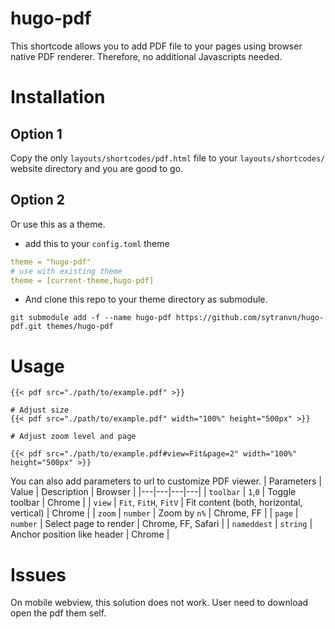 # hugo-pdf
This shortcode allows you to add PDF file to your pages using browser native 
PDF renderer. Therefore, no additional Javascripts needed.

# Installation
## Option 1
Copy the only `layouts/shortcodes/pdf.html` file to your `layouts/shortcodes/` website directory and you are good to go.

## Option 2
Or use this as a theme.
- add this to your `config.toml` theme
```yml
theme = "hugo-pdf"
# use with existing theme
theme = [current-theme,hugo-pdf]
```
- And clone this repo to your theme directory as submodule.
```shell
git submodule add -f --name hugo-pdf https://github.com/sytranvn/hugo-pdf.git themes/hugo-pdf
```


# Usage
```
{{< pdf src="./path/to/example.pdf" >}}

# Adjust size
{{< pdf src="./path/to/example.pdf" width="100%" height="500px" >}}

# Adjust zoom level and page

{{< pdf src="./path/to/example.pdf#view=Fit&page=2" width="100%" height="500px" >}}
```

You can also add parameters to url to customize PDF viewer.
| Parameters  | Value  | Description  | Browser  |
|---|---|---|---|
| `toolbar`  | `1`,`0`  | Toggle toolbar  | Chrome  |
| `view`  | `Fit`, `FitH`, `FitV`  | Fit content (both, horizontal, vertical)  | Chrome  |
| `zoom`  | `number`  | Zoom by `n%`  | Chrome, FF  |
| `page`  | `number`  | Select page to render  | Chrome, FF, Safari  |
| `nameddest`  | `string`  | Anchor position like header | Chrome  |

# Issues
On mobile webview, this solution does not work. User need to download open
the pdf them self. 
